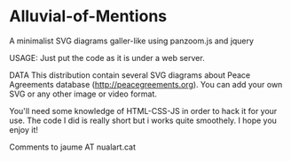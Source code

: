# Alluvial-of-Mentions
A minimalist SVG diagrams galler-like using panzoom.js and jquery

USAGE:
Just put the code as it is under a web server.

DATA
This distribution contain several SVG diagrams about Peace Agreements database (http://peacegreements.org). You can add your own SVG or any other image or video format. 

You'll need some knowledge of HTML-CSS-JS in order to hack it for your use. The code I did is really short but i works quite smoothely. I hope you enjoy it!

Comments to jaume AT nualart.cat
